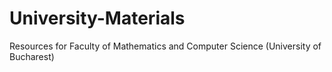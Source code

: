 # University-Materials
Resources for Faculty of Mathematics and Computer Science (University of Bucharest)